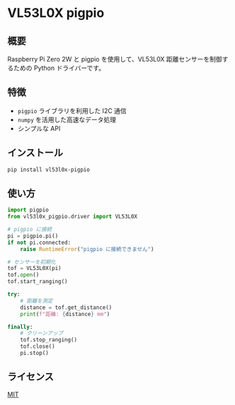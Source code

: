 # VL53L0X pigpio

## 概要

Raspberry Pi Zero 2W と pigpio を使用して、VL53L0X 距離センサーを制御するための Python ドライバーです。

## 特徴

-   `pigpio` ライブラリを利用した I2C 通信
-   `numpy` を活用した高速なデータ処理
-   シンプルな API

## インストール

```bash
pip install vl53l0x-pigpio
```

## 使い方

```python
import pigpio
from vl53l0x_pigpio.driver import VL53L0X

# pigpio に接続
pi = pigpio.pi()
if not pi.connected:
    raise RuntimeError("pigpio に接続できません")

# センサーを初期化
tof = VL53L0X(pi)
tof.open()
tof.start_ranging()

try:
    # 距離を測定
    distance = tof.get_distance()
    print(f"距離: {distance} mm")

finally:
    # クリーンアップ
    tof.stop_ranging()
    tof.close()
    pi.stop()

```

## ライセンス

[MIT](./LICENSE)
